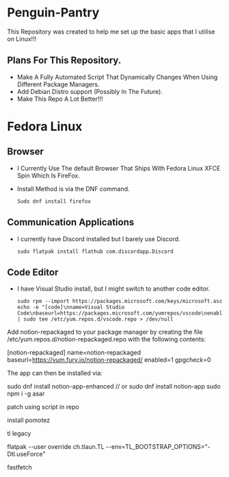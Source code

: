 # Penguin-Pantry
This Repository was created to help me set up the basic apps that I utilise on Linux!!!

## Plans For This Repository.
* Make A Fully Automated Script That Dynamically Changes When Using Different Package Managers.
* Add Debian Distro support (Possibly In The Future).
* Make This Repo A Lot Better!!!

# Fedora Linux

## Browser
* I Currently Use The default Browser That Ships With Fedora Linux XFCE Spin Which Is FireFox.
* Install Method is via the DNF command.

      Sudo dnf install firefox

## Communication Applications
* I currently have Discord installed but I barely use Discord.

      sudo flatpak install flathub com.discordapp.Discord

## Code Editor
* I have Visual Studio install, but I might switch to another code editor.

      sudo rpm --import https://packages.microsoft.com/keys/microsoft.asc
      echo -e "[code]\nname=Visual Studio Code\nbaseurl=https://packages.microsoft.com/yumrepos/vscode\nenabled=1\ngpgcheck=1\ngpgkey=https://packages.microsoft.com/keys/microsoft.asc" | sudo tee /etc/yum.repos.d/vscode.repo > /dev/null


Add notion-repackaged to your package manager by creating the file /etc/yum.repos.d/notion-repackaged.repo with the following contents:

[notion-repackaged]
name=notion-repackaged
baseurl=https://yum.fury.io/notion-repackaged/
enabled=1
gpgcheck=0

The app can then be installed via:

sudo dnf install notion-app-enhanced
// or
sudo dnf install notion-app
sudo npm i -g asar

patch using script in repo


install pomotez

tl legacy 


flatpak --user override ch.tlaun.TL --env=TL_BOOTSTRAP_OPTIONS="-Dtl.useForce"


fastfetch

